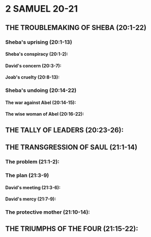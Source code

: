 ---
---
# 2 SAMUEL 20-21
## THE TROUBLEMAKING OF SHEBA (20:1-22) 
###  Sheba\'s uprising (20:1-13) 
####  Sheba\'s conspiracy (20:1-2): 
####  David\'s concern (20:3-7): 
####  Joab\'s cruelty (20:8-13): 
###  Sheba\'s undoing (20:14-22) 
####  The war against Abel (20:14-15): 
####  The wise woman of Abel (20:16-22): 
## THE TALLY OF LEADERS (20:23-26): 
## THE TRANSGRESSION OF SAUL (21:1-14) 
###  The problem (21:1-2): 
###  The plan (21:3-9) 
####  David\'s meeting (21:3-6): 
####  David\'s mercy (21:7-9): 
###  The protective mother (21:10-14): 
## THE TRIUMPHS OF THE FOUR (21:15-22): 
